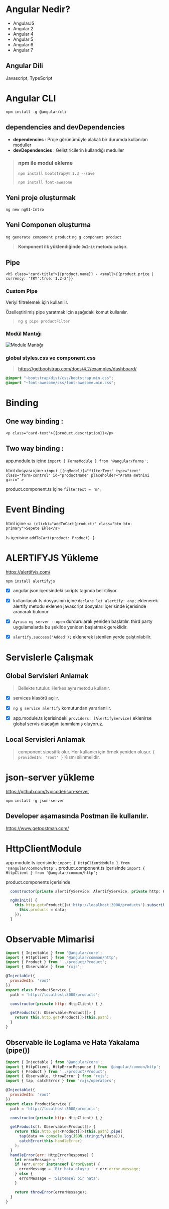 # Angular Nedir?

- AngularJS
- Angular 2
- Angular 4
- Angular 5
- Angular 6
- Angular 7

## Angular Dili

Javascript, TypeScript

# Angular CLI

```npm install -g @angular/cli```

## dependencies and devDependencies 
- __dependencies__ : Proje görünümüyle alakalı bir durumda kullanılan moduller
- __devDependencies__ : Geliştiricilerin kullandığı meduller

>### npm ile modul ekleme
>`npm install bootstrap@4.1.3 --save`
>
>`npm install font-awesome`

## Yeni proje oluşturmak
```ng new ng01-Intro```

## Yeni Componen oluşturma
```ng generate component product```
```ng g component product```

> __Komponent ilk yüklendiğinde `OnInit` metodu çalışır.__

## Pipe
`<h5 class="card-title">{{product.name}} - <small>{{product.price | currency: 'TRY':true:'1.2-2'}}`

### Custom Pipe 
Veriyi filtrelemek için kullanılır.

Özelleştirilmiş pipe yaratmak için aşağıdaki komut kullanılır.
>`ng g pipe productFilter`

### Modül Mantığı
![Module Mantığı](library-module.png)

### global styles.css ve component.css
>https://getbootstrap.com/docs/4.2/examples/dashboard/
```css 
@import "~bootstrap/dist/css/bootstrap.min.css";
@import "~font-awesome/css/font-awesome.min.css";
```

# Binding
## __One way binding__ : 
`<p class="card-text">{{product.description}}</p>`
## __Two way binding__ :
app.module.ts içine `import { FormsModule } from '@angular/forms';`

html dosyası içine `<input [(ngModel)]="filterText" type="text" class="form-control" id="productName" placeholder="Arama metnini girin" >`

product.component.ts içine `filterText = 'm';`


# Event Binding
html içine `<a (click)="addToCart(product)" class="btn btn-primary">Sepete Ekle</a>`

ts içerisine `addToCart(product: Product) {`

# ALERTIFYJS Yükleme
https://alertifyjs.com/

`npm install alertifyjs`

- [x] angular.json içerisindeki scripts tagında belirtiliyor.

- [x] kullanılacak ts dosyasının içine `declare let alertify: any;` eklenerek alertify metodu eklenen javascript dosyaları içerisinde  içerisinde aranarak bulunur

- [x] `Ayrıca ng server --open` durdurularak yeniden başlatılır. third party uygulamalarda bu şekilde yeniden başlatmak gereklidir.

- [x] `alertify.success('Added');` eklenerek istenilen yerde çalştırılabilir.

# Servislerle Çalışmak

## Global Servisleri Anlamak
> Bellekte tutulur. Herkes aynı metodu kullanır.

- [x] services klasörü açılır.

- [x] `ng g service alertify` komutundan yararlanılır.

- [x] app.module.ts içerisindeki `providers: [AlertifyService]` eklenirse global servis olacağını tanımlamış oluyoruz.

## Local Servisleri Anlamak
> component sipesifik olur. Her kullanıcı için örnek yeniden oluşur.
`{
  providedIn: 'root'
}`
Kısmı silinmelidir.


# json-server yükleme
https://github.com/typicode/json-server

`npm install -g json-server`

## Developer aşamasında Postman ile kullanılır.
https://www.getpostman.com/

# HttpClientModule

app.module.ts içerisinde `import { HttpClientModule } from '@angular/common/http';`
product.component.ts içerisinde `import { HttpClient } from '@angular/common/http';`

product.components içerisinde
```javascript
  constructor(private alertifyService: AlertifyService, private http: HttpClient) { }

  ngOnInit() {
    this.http.get<Product[]>('http://localhost:3000/products').subscribe(data => {
      this.products = data;
    });
  }
```

# Observable Mimarisi
```javascript
import { Injectable } from '@angular/core';
import { HttpClient } from '@angular/common/http';
import { Product } from '../product/Product';
import { Observable } from 'rxjs';

@Injectable({
  providedIn: 'root'
})
export class ProductService {
  path = 'http://localhost:3000/products';

  constructor(private http: HttpClient) { }

  getProducts(): Observable<Product[]> {
    return this.http.get<Product[]>(this.path);
  }
}
```

## Observable ile Loglama ve Hata Yakalama (pipe())

```javascript
import { Injectable } from '@angular/core';
import { HttpClient, HttpErrorResponse } from '@angular/common/http';
import { Product } from '../product/Product';
import { Observable, throwError } from 'rxjs';
import { tap, catchError } from 'rxjs/operators';

@Injectable({
  providedIn: 'root'
})
export class ProductService {
  path = 'http://localhost:3000/products';

  constructor(private http: HttpClient) { }

  getProducts(): Observable<Product[]> {
    return this.http.get<Product[]>(this.path).pipe(
      tap(data => console.log(JSON.stringify(data))),
      catchError(this.handleError)
    );
  }
  handleError(err: HttpErrorResponse) {
    let errorMessage = '';
    if (err.error instanceof ErrorEvent) {
      errorMessage = 'Bir hata oluşru ' + err.error.message;
    } else {
      errorMessage = 'Sistemsel bir hata';
    }

    return throwError(errorMessage);
  }
}
```